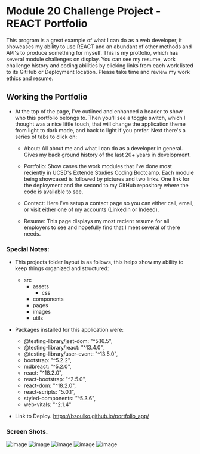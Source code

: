 # Module 20 Challenge Project - REACT Portfolio
This program is a great example of what I can do as a web developer, it showcases my ability to use REACT and an abundant of other methods and API's to produce something for myself. This is my protfolio, which has several module challenges on display. You can see my resume, work challenge history and coding abilities by clicking links from each work listed to its GitHub or Deployment location. Please take time and review my work ethics and resume.


## Working the Portfolio
* At the top of the page, I've outlined and enhanced a header to show who this portfolio belongs to. Then you'll see a toggle switch, which I thought was a nice little touch, that will change the application theme from light to dark mode, and back to light if you prefer. Next there's a series of tabs to click on:
    
    - About: All about me and what I can do as a developer in general. Gives my back ground history of the last 20+ years in development.
    
    - Portfolio: Show cases the work modules that I've done most reciently in UCSD's Extende Studies Coding Bootcamp. Each module being showcased is followed by pictures and two links. One link for the deployment and the second to my GitHub repository where the code is available to see.

    - Contact: Here I've setup a contact page so you can either call, email, or visit either one of my accounts (LinkedIn or Indeed).

    - Resume: This page displays my most recient resume for all employers to see and hopefully find that I meet several of there needs.



### Special Notes:
* This projects folder layout is as follows, this helps show my ability to keep things organized and structured:
    
    - src
        - assets
            - css
        - components
        - pages
        - images
        - utils
    

* Packages installed for this application were:
    - @testing-library/jest-dom: "^5.16.5",
    - @testing-library/react: "^13.4.0",
    - @testing-library/user-event: "^13.5.0",
    - bootstrap: "^5.2.2",
    - mdbreact: "^5.2.0",
    - react: "^18.2.0",
    - react-bootstrap: "^2.5.0",
    - react-dom: "^18.2.0",
    - react-scripts: "5.0.1",
    - styled-components: "^5.3.6",
    - web-vitals: "^2.1.4"

* Link to Deploy.
https://bzoulko.github.io/portfolio_app/

### Screen Shots.
![image](https://user-images.githubusercontent.com/108200823/199511978-4f57f8d5-95e1-4909-a261-49041fbf7673.png)
![image](https://user-images.githubusercontent.com/108200823/199512074-e1aeb394-af02-41f9-a0a8-ecb0af7cea60.png)
![image](https://user-images.githubusercontent.com/108200823/199512153-ce07560a-fa06-43ec-9c43-21f31faa49e1.png)
![image](https://user-images.githubusercontent.com/108200823/199512244-fc70a115-3761-4652-b23d-b4f35f5a424b.png)
![image](https://user-images.githubusercontent.com/108200823/199512311-ab306f1a-0569-40f2-8e7f-bfac2c69cde2.png)

